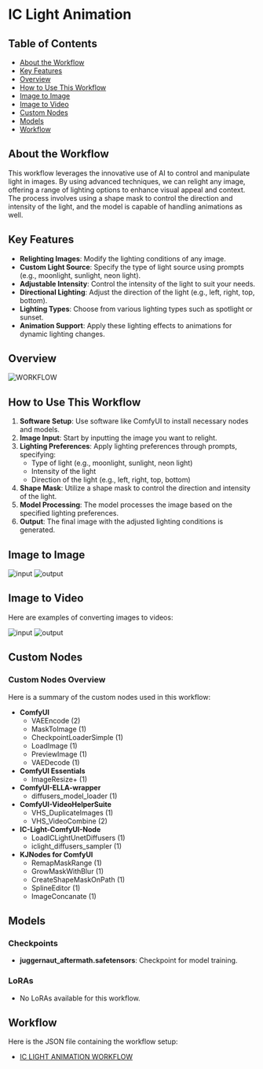 # IC Light Animation

## Table of Contents
- [About the Workflow](#about-the-workflow)
- [Key Features](#key-features)
- [Overview](#overview)
- [How to Use This Workflow](#how-to-use-this-workflow)
- [Image to Image](#image-to-image)
- [Image to Video](#image-to-video)
- [Custom Nodes](#custom-nodes)
- [Models](#models)
- [Workflow](#workflow)

## About the Workflow
This workflow leverages the innovative use of AI to control and manipulate light in images. By using advanced techniques, we can relight any image, offering a range of lighting options to enhance visual appeal and context. The process involves using a shape mask to control the direction and intensity of the light, and the model is capable of handling animations as well.

## Key Features

- **Relighting Images**: Modify the lighting conditions of any image.
- **Custom Light Source**: Specify the type of light source using prompts (e.g., moonlight, sunlight, neon light).
- **Adjustable Intensity**: Control the intensity of the light to suit your needs.
- **Directional Lighting**: Adjust the direction of the light (e.g., left, right, top, bottom).
- **Lighting Types**: Choose from various lighting types such as spotlight or sunset.
- **Animation Support**: Apply these lighting effects to animations for dynamic lighting changes.

## Overview

![WORKFLOW](https://raw.githubusercontent.com/Jenisa-Merlin/IC-LIGHT-ANIMATION/main/workflow.png)

## How to Use This Workflow
1. **Software Setup**: Use software like ComfyUI to install necessary nodes and models.
2. **Image Input**: Start by inputting the image you want to relight.
3. **Lighting Preferences**: Apply lighting preferences through prompts, specifying:
    - Type of light (e.g., moonlight, sunlight, neon light)
    - Intensity of the light
    - Direction of the light (e.g., left, right, top, bottom)
4. **Shape Mask**: Utilize a shape mask to control the direction and intensity of the light.
5. **Model Processing**: The model processes the image based on the specified lighting preferences.
6. **Output**: The final image with the adjusted lighting conditions is generated.

## Image to Image

![input](https://raw.githubusercontent.com/Jenisa-Merlin/IC-LIGHT-ANIMATION/main/I1.jpg)
![output](https://raw.githubusercontent.com/Jenisa-Merlin/IC-LIGHT-ANIMATION/main/O1.png)

## Image to Video

Here are examples of converting images to videos:

![input](https://raw.githubusercontent.com/Jenisa-Merlin/IC-LIGHT-ANIMATION/main/IMAGE1.png)
![output](https://raw.githubusercontent.com/Jenisa-Merlin/IC-LIGHT-ANIMATION/main/OUTPUT%20buddha.gif)

## Custom Nodes

### Custom Nodes Overview

Here is a summary of the custom nodes used in this workflow:

- **ComfyUI**
  - VAEEncode (2)
  - MaskToImage (1)
  - CheckpointLoaderSimple (1)
  - LoadImage (1)
  - PreviewImage (1)
  - VAEDecode (1)
- **ComfyUI Essentials**
  - ImageResize+ (1)
- **ComfyUI-ELLA-wrapper**
  - diffusers_model_loader (1)
- **ComfyUI-VideoHelperSuite**
  - VHS_DuplicateImages (1)
  - VHS_VideoCombine (2)
- **IC-Light-ComfyUI-Node**
  - LoadICLightUnetDiffusers (1)
  - iclight_diffusers_sampler (1)
- **KJNodes for ComfyUI**
  - RemapMaskRange (1)
  - GrowMaskWithBlur (1)
  - CreateShapeMaskOnPath (1)
  - SplineEditor (1)
  - ImageConcanate (1)

## Models

### Checkpoints

- **juggernaut_aftermath.safetensors**: Checkpoint for model training.

### LoRAs

- No LoRAs available for this workflow.

## Workflow

Here is the JSON file containing the workflow setup:

- [IC LIGHT ANIMATION WORKFLOW](https://github.com/Jenisa-Merlin/IC-LIGHT-ANIMATION/blob/main/IC%20LIGHT%20ANIMATION%20WORKING.json)
